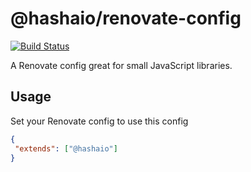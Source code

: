 # @hashaio/renovate-config

[![Build Status](https://github.com/tsui66/renovate-config/workflows/CI/badge.svg)](https://github.com/tsui66/renovate-config/actions)

A Renovate config great for small JavaScript libraries.

## Usage

Set your Renovate config to use this config

```json
{
 "extends": ["@hashaio"]
}
```

